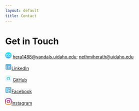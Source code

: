 ```yaml
---
layout: default
title: Contact
---
```


# Get in Touch

<img src="assets/email.png" alt="Profile" style="width: 20px;" /> hera1488@vandals.uidaho.edu; nethmiherath@uidaho.edu
  
<img src="assets/linkedin.png" alt="Profile" style="width: 20px;" />[LinkedIn](https://linkedin.com/in/nethmih)
  
<img src="assets/github.png" alt="Profile" style="width: 20px;" /> [GitHub](https://github.com/nethmiherath )
  
<img src="assets/facebook.png" alt="Profile" style="width: 20px;" />[Facebook](https://www.facebook.com/nethmi.herath.9674?mibextid=wwXIfr&mibextid=wwXIfr)
  
<img src="assets/instagram.png" alt="Profile" style="width: 20px;" />[Instagram](https://www.instagram.com/nethmichanikaigsh=YTcxMm9yZXpueDBp&utm_source=qr)
